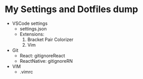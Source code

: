 # My Settings and Dotfiles dump

* VSCode settings
  * settings.json
  * Extensions:
    1. Bracket Pair Colorizer
    1. Vim
* Git
    * React: gitignoreReact
    * ReactNative: gitignoreRN
* VIM
  * .vimrc
